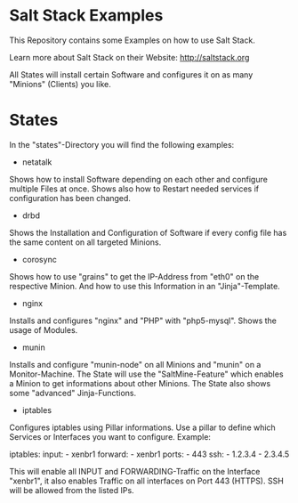 Salt Stack Examples
===================

This Repository contains some Examples on how to use Salt Stack.

Learn more about Salt Stack on their Website: http://saltstack.org

All States will install certain Software and configures it on as many "Minions" (Clients) you like.

States
======

In the "states"-Directory you will find the following examples:

* netatalk

Shows how to install Software depending on each other and configure multiple Files at once. Shows also how to Restart needed services if configuration has been changed.


* drbd

Shows the Installation and Configuration of Software if every config file has the same content on all targeted Minions.

* corosync

Shows how to use "grains" to get the IP-Address from "eth0" on the respective Minion. And how to use this Information in an "Jinja"-Template.


* nginx

Installs and configures "nginx" and "PHP" with "php5-mysql". Shows the usage of Modules.

* munin

Installs and configure "munin-node" on all Minions and "munin" on a Monitor-Machine. The State will use the "SaltMine-Feature" which enables a Minion to get informations about other Minions. The State also shows some "advanced" Jinja-Functions.

* iptables

Configures iptables using Pillar informations. Use a pillar to define which Services or Interfaces you want to configure. Example:

iptables:
  input:
    - xenbr1
  forward:
    - xenbr1
  ports:
    - 443
  ssh:
    - 1.2.3.4
    - 2.3.4.5

This will enable all INPUT and FORWARDING-Traffic on the Interface "xenbr1", it also enables Traffic on all interfaces on Port 443 (HTTPS). SSH will be allowed from the listed IPs.
